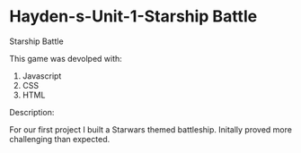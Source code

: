 # Hayden-s-Unit-1-Starship Battle
Starship Battle

This game was devolped with:
1. Javascript
2. CSS
3. HTML


Description:

For our first project I built a Starwars themed battleship. Initally proved more challenging than expected. 


